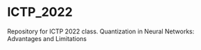 # ICTP_2022

Repository for ICTP 2022 class.
Quantization in Neural Networks: Advantages and Limitations
